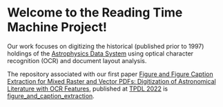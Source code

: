 # Welcome to the Reading Time Machine Project!

Our work focuses on digitizing the historical (published prior to 1997) holdings of the [Astrophysics Data System](https://ui.adsabs.harvard.edu/) using optical character recognition (OCR) and document layout analysis.

The repository associated with our first paper [Figure and Figure Caption Extraction for Mixed Raster and Vector PDFs: Digitization of Astronomical Literature with OCR Features](https://link.springer.com/chapter/10.1007/978-3-031-16802-4_5), published at [TPDL 2022](http://tpdl2022.dei.unipd.it/) is [figure_and_caption_extraction](https://github.com/ReadingTimeMachine/figure_and_caption_extraction).
